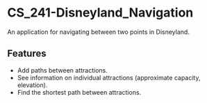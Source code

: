 CS_241-Disneyland_Navigation
============================

An application for navigating between two points in Disneyland.

Features
--------
* Add paths between attractions.
* See information on individual attractions (approximate capacity, elevation).
* Find the shortest path between attractions.
